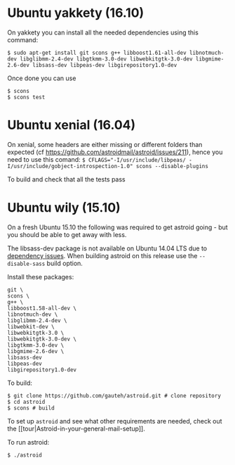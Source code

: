 # Ubuntu yakkety (16.10)
On yakkety you can install all the needed dependencies using this command:
```
$ sudo apt-get install git scons g++ libboost1.61-all-dev libnotmuch-dev libglibmm-2.4-dev libgtkmm-3.0-dev libwebkitgtk-3.0-dev libgmime-2.6-dev libsass-dev libpeas-dev libgirepository1.0-dev
```

Once done you can use
```
$ scons 
$ scons test
```

# Ubuntu xenial (16.04)
On xenial, some headers are either missing or different folders than expected (cf https://github.com/astroidmail/astroid/issues/211), hence you need to use this comand:
`$ CFLAGS="-I/usr/include/libpeas/ -I/usr/include/gobject-introspection-1.0" scons --disable-plugins`

To build and check that all the tests pass

# Ubuntu wily (15.10)
On a fresh Ubuntu 15.10 the following was required to get astroid going - but you should be able to get away with less.

The libsass-dev package is not available on Ubuntu 14.04 LTS due to [dependency issues](https://github.com/gauteh/astroid/issues/110). When building astroid on this release use the `--disable-sass` build option.

Install these packages:
```
git \
scons \
g++ \
libboost1.58-all-dev \
libnotmuch-dev \
libglibmm-2.4-dev \
libwebkit-dev \
libwebkitgtk-3.0 \
libwebkitgtk-3.0-dev \
libgtkmm-3.0-dev \
libgmime-2.6-dev \
libsass-dev
libpeas-dev
libgirepository1.0-dev
```

To build:
```
$ git clone https://github.com/gauteh/astroid.git # clone repository
$ cd astroid
$ scons # build
```

To set up `astroid` and see what other requirements are needed, check out the [[tour|Astroid-in-your-general-mail-setup]].

To run astroid:
```
$ ./astroid
```